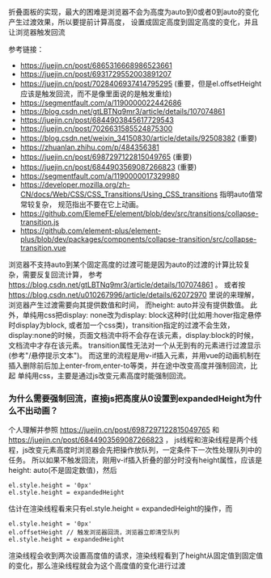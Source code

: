 
折叠面板的实现，最大的困难是浏览器不会为高度为auto到0或者0到auto的变化产生过渡效果，所以要提前计算高度，
设置成固定高度到固定高度的变化，并且让浏览器触发回流

参考链接：
* https://juejin.cn/post/6865316668986523661
* https://juejin.cn/post/6931729552003891207
* https://juejin.cn/post/7028406937414795295 (重要，但是el.offsetHeight应该是触发回流，而不是像里面说的是触发重绘)
* https://segmentfault.com/a/1190000022442686
* https://blog.csdn.net/gtLBTNq9mr3/article/details/107074861
* https://juejin.cn/post/6844903845617729543
* https://juejin.cn/post/7026631585524875300
* https://blog.csdn.net/weixin_34150830/article/details/92508382 (重要)
* https://zhuanlan.zhihu.com/p/484356381
* https://juejin.cn/post/6987297122815049765 (重要)
* https://juejin.cn/post/6844903569087266823 (重要)
* https://segmentfault.com/a/1190000017329980
* https://developer.mozilla.org/zh-CN/docs/Web/CSS/CSS_Transitions/Using_CSS_transitions 指明auto值常常较复杂，
规范指出不要在它上动画。
* https://github.com/ElemeFE/element/blob/dev/src/transitions/collapse-transition.js
* https://github.com/element-plus/element-plus/blob/dev/packages/components/collapse-transition/src/collapse-transition.vue

浏览器不支持auto到某个固定高度的过渡可能是因为auto的过渡的计算比较复杂，需要反复回流计算，
参考
https://blog.csdn.net/gtLBTNq9mr3/article/details/107074861 。
或者按
https://blog.csdn.net/u010267996/article/details/62072970 
里说的来理解，浏览器产生过渡需要向其提供数值和时间， 而height: auto并没有提供数值。
此外，单纯用css把display: none改为display: block这种时(比如用:hover指定悬停时display为block,
或者加一个css类)，transition指定的过渡不会生效，display:none的时候，页面文档流中将不会存在该元素，display:block的时候，文档流中才存在该元素。
transition属性无法对一个从无到有的元素进行过渡显示(参考"/悬停提示文本")。
而这里的流程是用v-if插入元素，并用vue的动画机制在插入删除前后加上enter-from,enter-to等类，并在途中改变高度并强制回流，比起
单纯用css，主要是通过js改变元素高度时能强制回流。

### 为什么需要强制回流，直接js把高度从0设置到expandedHeight为什么不出动画？

个人理解并参照 https://juejin.cn/post/6987297122815049765 和 https://juejin.cn/post/6844903569087266823 ，
js线程和渲染线程是两个线程，js改变元素高度时浏览器会先把操作放队列，一定条件下一次性处理队列中的任务。
所以如果不触发回流，刚用v-if插入折叠的部分时没有height属性，应该是height: auto(不是固定数值)，然后

    el.style.height = '0px'
    el.style.height = expandedHeight

估计在渲染线程看来只有el.style.height = expandedHeight的操作，而

    el.style.height = '0px'
    el.offsetHeight // 触发浏览器回流，浏览器立即清空队列
    el.style.height = expandedHeight

渲染线程会收到两次设置高度值的请求，渲染线程看到了height从固定值到固定值的变化，那么渲染线程就会为这个高度值的变化进行过渡